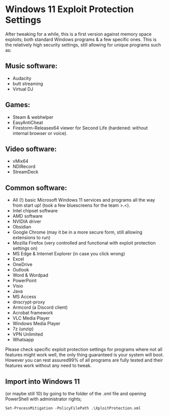 # Windows 11 Exploit Protection Settings

After tweaking for a while, this is a first version against memory space exploits; both standard Windows programs & a few specific ones. 
This is the relatively high security settings, still allowing for unique programs such as:

## Music software:

- Audacity
- butt streaming
- Virtual DJ

## Games:

- Steam & webhelper
- EasyAntiCheat
- Firestorm-Releasex64 viewer for Second Life (hardened: without internal browser or voice).

## Video software:

- vMix64
- NDIRecord
- StreamDeck

## Common software:

- All (!) basic Microsoft Windows 11 services and programs all the way from start up!
(took a few bluescreens for the team >.<).
- Intel chipset software
- AMD software
- NVIDIA driver
- Obsidian
- Google Chrome (may it be in a more secure form, still allowing extensions to run)
- Mozilla Firefox (very controlled and functional with exploit protection settings on)
- MS Edge & Internet Explorer (in case you click wrong)
- Excel
- OneDrive
- Outlook
- Word & Wordpad
- PowerPoint
- Visio
- Java
- MS Access
- dnscrypt-proxy
- Armcord (a Discord client)
- Acrobat framework
- VLC Media Player
- Windows Media Player
- 7z (unzip)
- VPN Unlimited
- Whatsapp

Please check specific exploit protection settings for programs where not all features might work well, the only thing guaranteed is your system will boot. 
However you can rest assured99% of all programs are fully tested and their features work without any need to tweak.

## Import into Windows 11
(or maybe still 10) by going to the folder of the .xml file and opening PowerShell with administrator rights;

`Set-ProcessMitigation -PolicyFilePath .\XploitProtection.xml`
